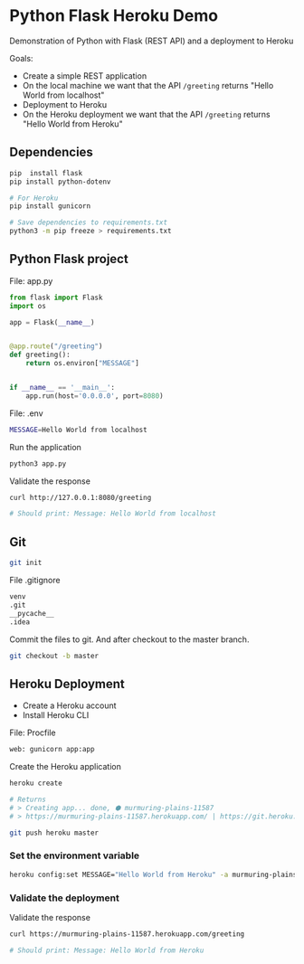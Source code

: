 # Python Flask Heroku Demo

Demonstration of Python with Flask (REST API) and a deployment to Heroku

Goals:
- Create a simple REST application
- On the local machine we want that the API `/greeting` returns "Hello World from localhost"
- Deployment to Heroku
- On the Heroku deployment we want that the API `/greeting` returns "Hello World from Heroku"

## Dependencies

```bash
pip  install flask
pip install python-dotenv

# For Heroku
pip install gunicorn

# Save dependencies to requirements.txt
python3 -m pip freeze > requirements.txt
```

## Python Flask project

File: app.py
```python
from flask import Flask
import os

app = Flask(__name__)


@app.route("/greeting")
def greeting():
    return os.environ["MESSAGE"]


if __name__ == '__main__':
    app.run(host='0.0.0.0', port=8080)
```

File: .env
```bash
MESSAGE=Hello World from localhost
```

Run the application
```bash
python3 app.py
```

Validate the response
```bash
curl http://127.0.0.1:8080/greeting

# Should print: Message: Hello World from localhost
```

## Git

```bash
git init
```

File .gitignore
```bash
venv
.git
__pycache__
.idea
```

Commit the files to git. And after checkout to the master branch.

```bash
git checkout -b master
```

## Heroku Deployment

- Create a Heroku account
- Install Heroku CLI

File: Procfile
```bash
web: gunicorn app:app
```

Create the Heroku application
```bash
heroku create

# Returns
# > Creating app... done, ⬢ murmuring-plains-11587
# > https://murmuring-plains-11587.herokuapp.com/ | https://git.heroku.com/murmuring-plains-11587.git

git push heroku master
```

### Set the environment variable

```bash
heroku config:set MESSAGE="Hello World from Heroku" -a murmuring-plains-11587
```

### Validate the deployment

Validate the response
```bash
curl https://murmuring-plains-11587.herokuapp.com/greeting

# Should print: Message: Hello World from Heroku
```